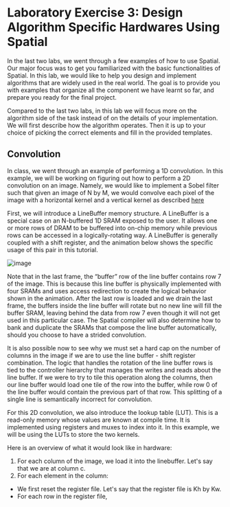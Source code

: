 # Laboratory Exercise 3: Design Algorithm Specific Hardwares Using Spatial
In the last two labs, we went through a few examples of how to use Spatial. Our major focus was to get you familiarized with the basic functionalities of Spatial. In this lab, we would like to help you design and implement algorithms that are widely used in the real world. The goal is to provide you with examples that organize all the component we have learnt so far, and prepare you ready for the final project.

Compared to the last two labs, in this lab we will focus more on the algorithm side of the task instead of on the details of your implementation. We will first describe how the algorithm operates. Then it is up to your choice of picking the correct elements and fill in the provided templates. 

## Convolution
In class, we went through an example of performing a 1D convolution. In this example, we will be working on figuring out how to perform a 2D convolution on an image. Namely, we would like to implement a Sobel filter such that given an image of N by M, we would convolve each pixel of the image with a horizontal kernel and a vertical kernel as described [here](https://en.wikipedia.org/wiki/Sobel_operator)

First, we will introduce a LineBuffer memory structure. A LineBuffer is a special case on an N-buffered 1D SRAM exposed to the user. It allows one or more rows of DRAM to be buffered into on-chip memory while previous rows can be accessed in a logically-rotating way. A LineBuffer is generally coupled with a shift register, and the animation below shows the specific usage of this pair in this tutorial.

![image](./img/lbsr.gif)

Note that in the last frame, the “buffer” row of the line buffer contains row 7 of the image. This is because this line buffer is physically implemented with four SRAMs and uses access redirection to create the logical behavior shown in the animation. After the last row is loaded and we drain the last frame, the buffers inside the line buffer will rotate but no new line will fill the buffer SRAM, leaving behind the data from row 7 even though it will not get used in this particular case. The Spatial compiler will also determine how to bank and duplicate the SRAMs that compose the line buffer automatically, should you choose to have a strided convolution.

It is also possible now to see why we must set a hard cap on the number of columns in the image if we are to use the line buffer - shift register combination. The logic that handles the rotation of the line buffer rows is tied to the controller hierarchy that manages the writes and reads about the line buffer. If we were to try to tile this operation along the columns, then our line buffer would load one tile of the row into the buffer, while row 0 of the line buffer would contain the previous part of that row. This splitting of a single line is semantically incorrect for convolution.

For this 2D convolution, we also introduce the lookup table (LUT). This is a read-only memory whose values are known at compile time. It is implemented using registers and muxes to index into it. In this example, we will be using the LUTs to store the two kernels.

Here is an overview of what it would look like in hardware: 
1. For each column of the image, we load it into the linebuffer. Let's say that we are at column c.
2. For each element in the column:
  - We first reset the register file. Let's say that the register file is Kh by Kw.
  - For each row in the register file, 

